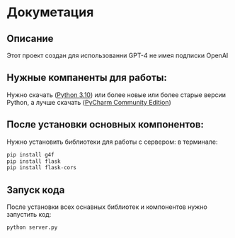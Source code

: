 # Докуметация
## Описание
Этот проект создан для использованни GPT-4 не имея подписки OpenAI

## Нужные компаненты для работы: 
Нужно скачать ([Python 3.10](https://www.python.org/downloads/)) или более новые или более старые версии Python, а лучше скачать ([PyCharm Community Edition](https://www.jetbrains.com/pycharm/))

## После установки основных компонентов:
Нужно установить библиотеки для работы с сервером:
в терминале:
```python
pip install g4f
pip install flask
pip install flask-cors
```

## Запуск кода 
После установки всех оснавных библиотек и компонентов нужно запустить код:
```python
python server.py
```